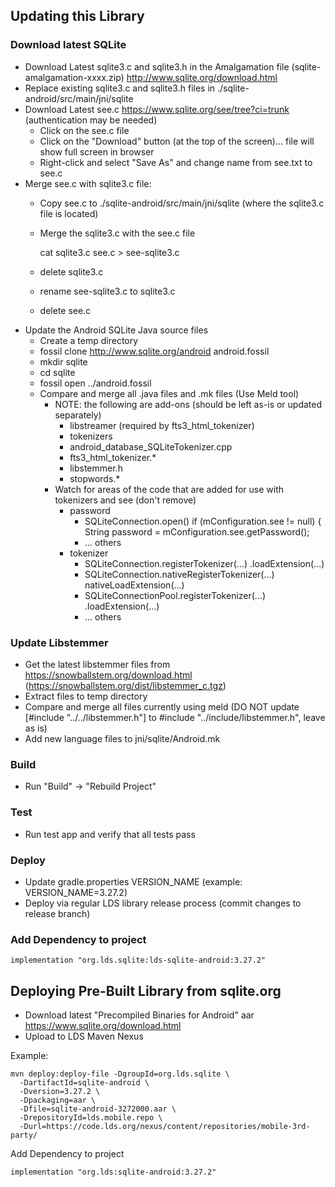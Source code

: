 ## Updating this Library

### Download latest SQLite
* Download Latest sqlite3.c and sqlite3.h in the Amalgamation file (sqlite-amalgamation-xxxx.zip) http://www.sqlite.org/download.html
* Replace existing sqlite3.c and sqlite3.h files in ./sqlite-android/src/main/jni/sqlite
* Download Latest see.c https://www.sqlite.org/see/tree?ci=trunk (authentication may be needed)
    * Click on the see.c file
    * Click on the "Download" button (at the top of the screen)... file will show full screen in browser
    * Right-click and select "Save As" and change name from see.txt to see.c
* Merge see.c with sqlite3.c file:
    * Copy see.c to ./sqlite-android/src/main/jni/sqlite (where the sqlite3.c file is located)
    * Merge the sqlite3.c with the see.c file

        cat sqlite3.c see.c > see-sqlite3.c

    * delete sqlite3.c
    * rename see-sqlite3.c to sqlite3.c
    * delete see.c
* Update the Android SQLite Java source files
    * Create a temp directory
    * fossil clone http://www.sqlite.org/android android.fossil
    * mkdir sqlite
    * cd sqlite
    * fossil open ../android.fossil
    * Compare and merge all .java files and .mk files (Use Meld tool)
        * NOTE: the following are add-ons (should be left as-is or updated separately)
            * libstreamer (required by fts3_html_tokenizer)
            * tokenizers
            * android_database_SQLiteTokenizer.cpp
            * fts3_html_tokenizer.*
            * libstemmer.h
            * stopwords.*
        * Watch for areas of the code that are added for use with tokenizers and see (don't remove)
            * password
                * SQLiteConnection.open() if (mConfiguration.see != null) {
                                                      String password = mConfiguration.see.getPassword();
                * ... others
            * tokenizer
                * SQLiteConnection.registerTokenizer(...) .loadExtension(...)
                * SQLiteConnection.nativeRegisterTokenizer(...) nativeLoadExtension(...)
                * SQLiteConnectionPool.registerTokenizer(...) .loadExtension(...)
                * ... others

### Update Libstemmer
* Get the latest libstemmer files from https://snowballstem.org/download.html (https://snowballstem.org/dist/libstemmer_c.tgz)
* Extract files to temp directory
* Compare and merge all files currently using meld (DO NOT update [#include "../../libstemmer.h"] to #include "../include/libstemmer.h", leave as is)
* Add new language files to jni/sqlite/Android.mk

### Build

* Run "Build" -> "Rebuild Project"

### Test

* Run test app and verify that all tests pass

### Deploy

* Update gradle.properties VERSION_NAME  (example: VERSION_NAME=3.27.2)
* Deploy via regular LDS library release process (commit changes to release branch)

### Add Dependency to project

    implementation "org.lds.sqlite:lds-sqlite-android:3.27.2"


## Deploying Pre-Built Library from sqlite.org

* Download latest "Precompiled Binaries for Android" aar https://www.sqlite.org/download.html
* Upload to LDS Maven Nexus

Example:

    mvn deploy:deploy-file -DgroupId=org.lds.sqlite \
      -DartifactId=sqlite-android \
      -Dversion=3.27.2 \
      -Dpackaging=aar \
      -Dfile=sqlite-android-3272000.aar \
      -DrepositoryId=lds.mobile.repo \
      -Durl=https://code.lds.org/nexus/content/repositories/mobile-3rd-party/

Add Dependency to project

    implementation "org.lds:sqlite-android:3.27.2"